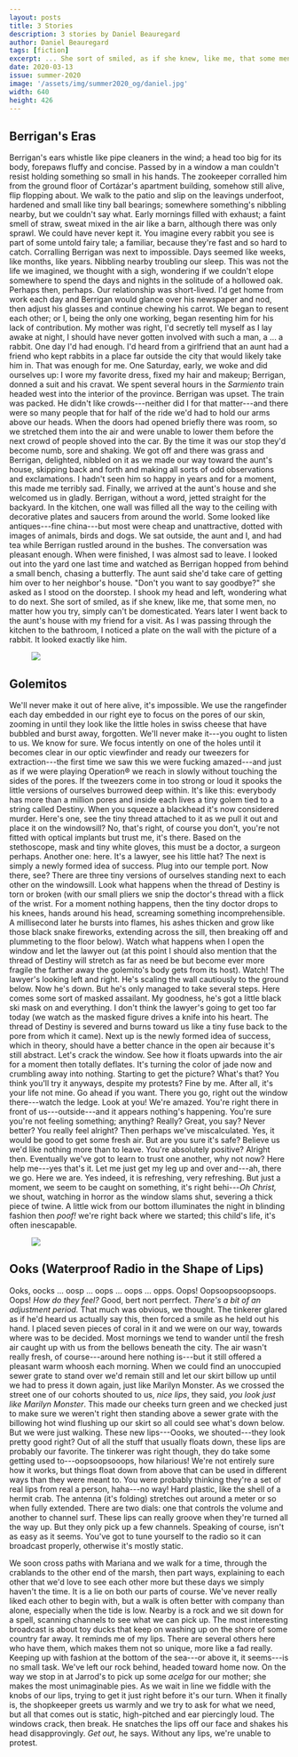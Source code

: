 ```yaml
---
layout: posts
title: 3 Stories
description: 3 stories by Daniel Beauregard
author: Daniel Beauregard
tags: [fiction]
excerpt: ... She sort of smiled, as if she knew, like me, that some men, no matter how you try, simply can't be domesticated ...
date: 2020-03-13
issue: summer-2020
image: '/assets/img/summer2020_og/daniel.jpg'
width: 640
height: 426
---
```


## Berrigan's Eras

Berrigan's ears whistle like pipe cleaners in the wind; a head too big
for its body, forepaws fluffy and concise. Passed by in a window a man
couldn't resist holding something so small in his hands. The zookeeper
corralled him from the ground floor of Cortázar's apartment building,
somehow still alive, flip flopping about. We walk to the patio and slip
on the leavings underfoot, hardened and small like tiny ball bearings;
somewhere something's nibbling nearby, but we couldn't say what. Early
mornings filled with exhaust; a faint smell of straw, sweat mixed in the
air like a barn, although there was only sprawl. We could have never
kept it. You imagine every rabbit you see is part of some untold fairy
tale; a familiar, because they're fast and so hard to catch. Corralling
Berrigan was next to impossible. Days seemed like weeks, like months,
like years. Nibbling nearby troubling our sleep. This was not the life
we imagined, we thought with a sigh, wondering if we couldn't elope
somewhere to spend the days and nights in the solitude of a hollowed
oak. Perhaps then, perhaps. Our relationship was short-lived. I'd get
home from work each day and Berrigan would glance over his newspaper and
nod, then adjust his glasses and continue chewing his carrot. We began
to resent each other; or I, being the only one working, began resenting
him for his lack of contribution. My mother was right, I'd secretly tell
myself as I lay awake at night, I should have never gotten involved with
such a man, a ... a rabbit. One day I'd had enough. I'd heard from a
girlfriend that an aunt had a friend who kept rabbits in a place far
outside the city that would likely take him in. That was enough for me.
One Saturday, early, we woke and did ourselves up: I wore my favorite
dress, fixed my hair and makeup; Berrigan, donned a suit and his cravat.
We spent several hours in the *Sarmiento* train headed west into the
interior of the province. Berrigan was upset. The train was packed. He
didn't like crowds---neither did I for that matter---and there were so
many people that for half of the ride we'd had to hold our arms above
our heads. When the doors had opened briefly there was room, so we
stretched them into the air and were unable to lower them before the
next crowd of people shoved into the car. By the time it was our stop
they'd become numb, sore and shaking. We got off and there was grass and
Berrigan, delighted, nibbled on it as we made our way toward the aunt's
house, skipping back and forth and making all sorts of odd observations
and exclamations. I hadn't seen him so happy in years and for a moment,
this made me terribly sad. Finally, we arrived at the aunt's house and
she welcomed us in gladly. Berrigan, without a word, jetted straight for
the backyard. In the kitchen, one wall was filled all the way to the
ceiling with decorative plates and saucers from around the world. Some
looked like antiques---fine china---but most were cheap and
unattractive, dotted with images of animals, birds and dogs. We sat
outside, the aunt and I, and had tea while Berrigan rustled around in
the bushes. The conversation was pleasant enough. When were finished, I
was almost sad to leave. I looked out into the yard one last time and
watched as Berrigan hopped from behind a small bench, chasing a
butterfly. The aunt said she'd take care of getting him over to her
neighbor's house. "Don't you want to say goodbye?" she asked as I stood
on the doorstep. I shook my head and left, wondering what to do next.
She sort of smiled, as if she knew, like me, that some men, no matter
how you try, simply can't be domesticated. Years later I went back to
the aunt's house with my friend for a visit. As I was passing through
the kitchen to the bathroom, I noticed a plate on the wall with the
picture of a rabbit. It looked exactly like him.

<figure class="my-5 py-3">
  <img src="{{ '/assets/img/seperator.png' | prepend: site.baseurl }}" class="d-block" style="max-height:15px;" />
</figure>

## Golemitos

We'll never make it out of here alive, it's impossible. We use the
rangefinder each day embedded in our right eye to focus on the pores of
our skin, zooming in until they look like the little holes in swiss
cheese that have bubbled and burst away, forgotten. We'll never make
it---you ought to listen to us. We know for sure. We focus intently on
one of the holes until it becomes clear in our optic viewfinder and
ready our tweezers for extraction---the first time we saw this we were
fucking amazed---and just as if we were playing Operation® we reach in
slowly without touching the sides of the pores. If the tweezers come in
too strong or loud it spooks the little versions of ourselves burrowed
deep within. It's like this: everybody has more than a million pores and
inside each lives a tiny golem tied to a string called Destiny. When you
squeeze a blackhead it's now considered murder. Here's one, see the tiny
thread attached to it as we pull it out and place it on the windowsill?
No, that's right, of course you don't, you're not fitted with optical
implants but trust me, it's there. Based on the stethoscope, mask and
tiny white gloves, this must be a doctor, a surgeon perhaps. Another
one: here. It's a lawyer, see his little hat? The next is simply a newly
formed idea of success. Plug into our temple port. Now there, see? There
are three tiny versions of ourselves standing next to each other on the
windowsill. Look what happens when the thread of Destiny is torn or
broken (with our small pliers we snip the doctor's thread with a flick
of the wrist. For a moment nothing happens, then the tiny doctor drops
to his knees, hands around his head, screaming something
incomprehensible. A millisecond later he bursts into flames, his ashes
thicken and grow like those black snake fireworks, extending across the
sill, then breaking off and plummeting to the floor below). Watch what
happens when I open the window and let the lawyer out (at this point I
should also mention that the thread of Destiny will stretch as far as
need be but become ever more fragile the farther away the golemito's
body gets from its host). Watch! The lawyer's looking left and right.
He's scaling the wall cautiously to the ground below. Now he's down. But
he's only managed to take several steps. Here comes some sort of masked
assailant. My goodness, he's got a little black ski mask on and
everything. I don't think the lawyer's going to get too far today (we
watch as the masked figure drives a knife into his heart. The thread of
Destiny is severed and burns toward us like a tiny fuse back to the pore
from which it came). Next up is the newly formed idea of success, which
in theory, should have a better chance in the open air because it's
still abstract. Let's crack the window. See how it floats upwards into
the air for a moment then totally deflates. It's turning the color of
jade now and crumbling away into nothing. Starting to get the picture?
What's that? You think you'll try it anyways, despite my protests? Fine
by me. After all, it's your life not mine. Go ahead if you want. There
you go, right out the window there---watch the ledge. Look at you! We're
amazed. You're right there in front of us---outside---and it appears
nothing's happening. You're sure you're not feeling something; anything?
Really? Great, you say? Never better? You really feel alright? Then
perhaps we've miscalculated. Yes, it would be good to get some fresh
air. But are you sure it's safe? Believe us we'd like nothing more than
to leave. You're absolutely positive? Alright then. Eventually we've got
to learn to trust one another, why not now? Here help me---yes that's
it. Let me just get my leg up and over and---ah, there we go. Here we
are. Yes indeed, it is refreshing, very refreshing. But just a moment,
we seem to be caught on something, it's right behi---*Oh Christ,* we
shout, watching in horror as the window slams shut, severing a thick
piece of twine. A little wick from our bottom illuminates the night in
blinding fashion then *poof!* we're right back where we started; this
child's life, it's often inescapable.

<figure class="my-5 py-3">
  <img src="{{ '/assets/img/seperator.png' | prepend: site.baseurl }}" class="d-block" style="max-height:15px;" />
</figure>

## Ooks (Waterproof Radio in the Shape of Lips)

Ooks, oocks ... oosp ... oops ... oops ... opps. Oops!
Oopsoopsoopsoops. Oops! *How do they feel?* Good, bert nort perrfect.
*There's a bit of an adjustment period.* That much was obvious, we
thought. The tinkerer glared as if he'd heard us actually say this, then
forced a smile as he held out his hand. I placed seven pieces of coral
in it and we were on our way, towards where was to be decided. Most
mornings we tend to wander until the fresh air caught up with us from
the bellows beneath the city. The air wasn't really fresh, of
course---around here nothing is---but it still offered a pleasant warm
whoosh each morning. When we could find an unoccupied sewer grate to
stand over we'd remain still and let our skirt billow up until we had to
press it down again, just like Marilyn Monster. As we crossed the street
one of our cohorts shouted to us, *nice lips*, they said, *you look just
like Marilyn Monster*. This made our cheeks turn green and we checked
just to make sure we weren't right then standing above a sewer grate
with the billowing hot wind flushing up our skirt so all could see
what's down below. But we were just walking. These new lips---Oooks, we
shouted---they look pretty good right? Out of all the stuff that usually
floats down, these lips are probably our favorite. The tinkerer was
right though, they do take some getting used to---oopsoopsooops, how
hilarious! We're not entirely sure how it works, but things float down
from above that can be used in different ways than they were meant to.
You were probably thinking they're a set of real lips from real a
person, haha---no way! Hard plastic, like the shell of a hermit crab.
The antenna (it's folding) stretches out around a meter or so when fully
extended. There are two dials: one that controls the volume and another
to channel surf. These lips can really groove when they're turned all
the way up. But they only pick up a few channels. Speaking of course,
isn't as easy as it seems. You've got to tune yourself to the radio so
it can broadcast properly, otherwise it's mostly static.

We soon cross paths with Mariana and we walk for a time, through the
crablands to the other end of the marsh, then part ways, explaining to
each other that we'd love to see each other more but these days we
simply haven't the time. It is a lie on both our parts of course. We've
never really liked each other to begin with, but a walk is often better
with company than alone, especially when the tide is low. Nearby is a
rock and we sit down for a spell, scanning channels to see what we can
pick up. The most interesting broadcast is about toy ducks that keep on
washing up on the shore of some country far away. It reminds me of my
lips. There are several others here who have them, which makes them not
so unique, more like a fad really. Keeping up with fashion at the bottom
of the sea---or above it, it seems---is no small task. We've left our
rock behind, headed toward home now. On the way we stop in at Jarrod's
to pick up some *acelga* for our mother; she makes the most unimaginable
pies. As we wait in line we fiddle with the knobs of our lips, trying to
get it just right before it's our turn. When it finally is, the
shopkeeper greets us warmly and we try to ask for what we need, but all
that comes out is static, high-pitched and ear piercingly loud. The
windows crack, then break. He snatches the lips off our face and shakes
his head disapprovingly. *Get out*, he says. Without any lips, we're
unable to protest.
